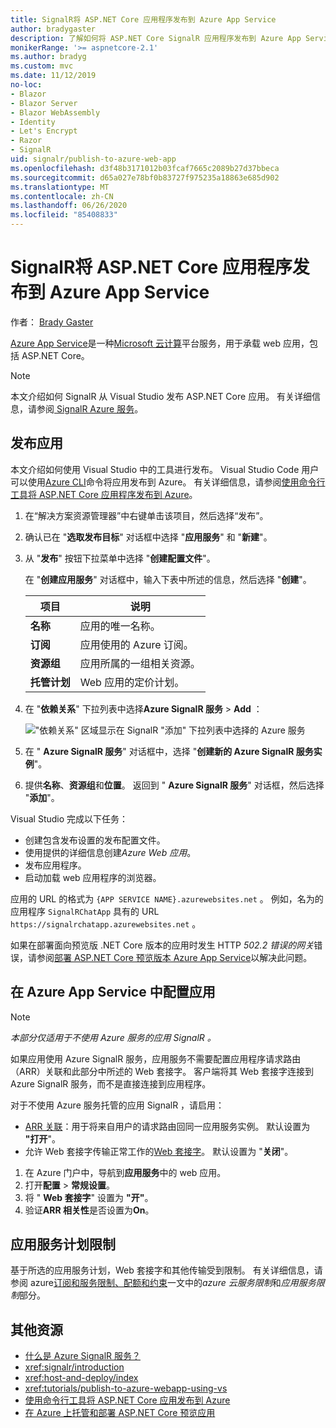 ```yaml
---
title: SignalR将 ASP.NET Core 应用程序发布到 Azure App Service
author: bradygaster
description: 了解如何将 ASP.NET Core SignalR 应用程序发布到 Azure App Service。
monikerRange: '>= aspnetcore-2.1'
ms.author: bradyg
ms.custom: mvc
ms.date: 11/12/2019
no-loc:
- Blazor
- Blazor Server
- Blazor WebAssembly
- Identity
- Let's Encrypt
- Razor
- SignalR
uid: signalr/publish-to-azure-web-app
ms.openlocfilehash: d3f48b3171012b03fcaf7665c2089b27d37bbeca
ms.sourcegitcommit: d65a027e78bf0b83727f975235a18863e685d902
ms.translationtype: MT
ms.contentlocale: zh-CN
ms.lasthandoff: 06/26/2020
ms.locfileid: "85408833"
---
```

# <a name="publish-an-aspnet-core-signalr-app-to-azure-app-service"></a>SignalR将 ASP.NET Core 应用程序发布到 Azure App Service

作者： [Brady Gaster](https://twitter.com/bradygaster)

[Azure App Service](/azure/app-service/app-service-web-overview)是一种[Microsoft 云计算](https://azure.microsoft.com/)平台服务，用于承载 web 应用，包括 ASP.NET Core。

> [!NOTE]
> 本文介绍如何 SignalR 从 Visual Studio 发布 ASP.NET Core 应用。 有关详细信息，请参阅[ SignalR Azure 服务](https://azure.microsoft.com/services/signalr-service)。

## <a name="publish-the-app"></a>发布应用

本文介绍如何使用 Visual Studio 中的工具进行发布。 Visual Studio Code 用户可以使用[Azure CLI](/cli/azure)命令将应用发布到 Azure。 有关详细信息，请参阅[使用命令行工具将 ASP.NET Core 应用程序发布到 Azure](/azure/app-service/app-service-web-get-started-dotnet)。

1. 在“解决方案资源管理器”中右键单击该项目，然后选择“发布”。

1. 确认已在 "**选取发布目标**" 对话框中选择 "**应用服务**" 和 "**新建**"。

1. 从 "**发布**" 按钮下拉菜单中选择 "**创建配置文件**"。

   在 "**创建应用服务**" 对话框中，输入下表中所述的信息，然后选择 "**创建**"。

   | 项目               | 说明 |
   | ------------------ | ----------- |
   | **名称**           | 应用的唯一名称。 |
   | **订阅**   | 应用使用的 Azure 订阅。 |
   | **资源组** | 应用所属的一组相关资源。 |
   | **托管计划**   | Web 应用的定价计划。 |

1. 在 "**依赖关系**" 下拉列表中选择**Azure SignalR 服务**  >  **Add** ：

   !["依赖关系" 区域显示在 SignalR "添加" 下拉列表中选择的 Azure 服务](publish-to-azure-web-app/_static/signalr-service-dependency.png)

1. 在 " **Azure SignalR 服务**" 对话框中，选择 "**创建新的 Azure SignalR 服务实例**"。

1. 提供**名称**、**资源组**和**位置**。 返回到 " **Azure SignalR 服务**" 对话框，然后选择 "**添加**"。

Visual Studio 完成以下任务：

* 创建包含发布设置的发布配置文件。
* 使用提供的详细信息创建*Azure Web 应用*。
* 发布应用程序。
* 启动加载 web 应用程序的浏览器。

应用的 URL 的格式为 `{APP SERVICE NAME}.azurewebsites.net` 。 例如，名为的应用程序 `SignalRChatApp` 具有的 URL `https://signalrchatapp.azurewebsites.net` 。

如果在部署面向预览版 .NET Core 版本的应用时发生 HTTP *502.2 错误的网关*错误，请参阅[部署 ASP.NET Core 预览版本 Azure App Service](xref:host-and-deploy/azure-apps/index#deploy-aspnet-core-preview-release-to-azure-app-service)以解决此问题。

## <a name="configure-the-app-in-azure-app-service"></a>在 Azure App Service 中配置应用

> [!NOTE]
> *本部分仅适用于不使用 Azure 服务的应用 SignalR 。*
>
> 如果应用使用 Azure SignalR 服务，应用服务不需要配置应用程序请求路由（ARR）关联和此部分中所述的 Web 套接字。 客户端将其 Web 套接字连接到 Azure SignalR 服务，而不是直接连接到应用程序。

对于不使用 Azure 服务托管的应用 SignalR ，请启用：

* [ARR 关联](https://azure.github.io/AppService/2016/05/16/Disable-Session-affinity-cookie-(ARR-cookie)-for-Azure-web-apps.html)：用于将来自用户的请求路由回同一应用服务实例。 默认设置为 **"打开**"。
* 允许 Web 套接字传输正常工作的[Web 套接字](xref:fundamentals/websockets)。 默认设置为 "**关闭**"。

1. 在 Azure 门户中，导航到**应用服务**中的 web 应用。
1. 打开**配置**  >  **常规设置**。
1. 将 " **Web 套接字**" 设置为 **"开"**。
1. 验证**ARR 相关性**是否设置为**On**。

## <a name="app-service-plan-limits"></a>应用服务计划限制

基于所选的应用服务计划，Web 套接字和其他传输受到限制。 有关详细信息，请参阅 azure[订阅和服务限制、配额和约束](/azure/azure-subscription-service-limits#app-service-limits)一文中的*azure 云服务限制*和*应用服务限制*部分。

## <a name="additional-resources"></a>其他资源

* [什么是 Azure SignalR 服务？](/azure/azure-signalr/signalr-overview)
* <xref:signalr/introduction>
* <xref:host-and-deploy/index>
* <xref:tutorials/publish-to-azure-webapp-using-vs>
* [使用命令行工具将 ASP.NET Core 应用发布到 Azure](/azure/app-service/app-service-web-get-started-dotnet)
* [在 Azure 上托管和部署 ASP.NET Core 预览应用](xref:host-and-deploy/azure-apps/index#deploy-aspnet-core-preview-release-to-azure-app-service)
